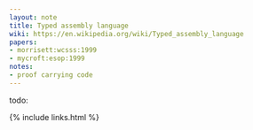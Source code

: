 ```yaml
---
layout: note
title: Typed assembly language
wiki: https://en.wikipedia.org/wiki/Typed_assembly_language
papers:
- morrisett:wcsss:1999
- mycroft:esop:1999
notes:
- proof carrying code
---
```


todo:

{% include links.html %}
